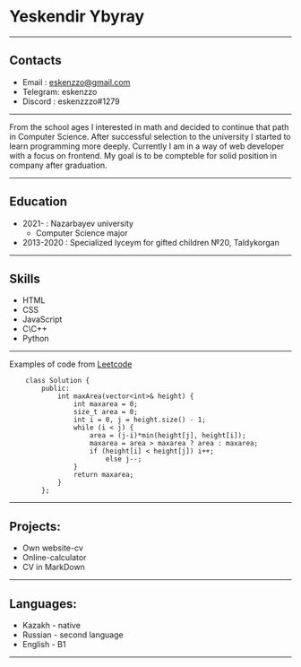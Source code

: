 # **Yeskendir Ybyray**
**************
## Contacts
* Email   : eskenzzo@gmail.com
* Telegram: eskenzzo
* Discord : eskenzzzo#1279
**************
From the school ages I interested in math and decided to continue that path in Computer Science. After successful selection to the university I started to learn programming more deeply. Currently I am in a way of web developer with a focus on frontend. My goal is to be compteble for solid position in company after graduation. 
**************
## Education
* 2021-     : Nazarbayev university
    * Computer Science major
* 2013-2020 : Specialized lyceym for gifted children №20, Taldykorgan
**************
## Skills
* HTML
* CSS
* JavaScript
* C\C++
* Python
**************
Examples of code from [Leetcode](https://leetcode.com/problems/container-with-most-water/)
```
    class Solution {
        public:
            int maxArea(vector<int>& height) {
                int maxarea = 0;
                size_t area = 0;
                int i = 0, j = height.size() - 1;
                while (i < j) {
                    area = (j-i)*min(height[j], height[i]);
                    maxarea = area > maxarea ? area : maxarea;
                    if (height[i] < height[j]) i++;
                        else j--;
                }
                return maxarea;
            }
        };
```
**************
## Projects:
* Own website-cv
* Online-calculator
* CV in MarkDown
**************
## Languages: 
* Kazakh - native
* Russian - second language
* English - B1
**************